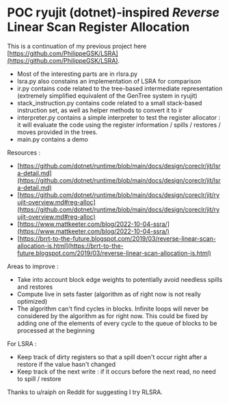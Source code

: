 # POC ryujit (dotnet)-inspired *Reverse* Linear Scan Register Allocation

This is a continuation of my previous project here [https://github.com/PhilippeGSK/LSRA](https://github.com/PhilippeGSK/LSRA).

- Most of the interesting parts are in rlsra.py
- lsra.py also constains an implementation of LSRA for comparison
- ir.py contains code related to the tree-based intermediate representation (extremely simplified equivalent of the GenTree system in ryujit)
- stack_instruction.py contains code related to a small stack-based instruction set, as well as helper methods to convert it to ir
- interpreter.py contains a simple interpreter to test the register allocator : it will evaluate the code using the register information / spills / restores / moves provided in the trees.
- main.py contains a demo

Resources :
- [https://github.com/dotnet/runtime/blob/main/docs/design/coreclr/jit/lsra-detail.md](https://github.com/dotnet/runtime/blob/main/docs/design/coreclr/jit/lsra-detail.md)
- [https://github.com/dotnet/runtime/blob/main/docs/design/coreclr/jit/ryujit-overview.md#reg-alloc](https://github.com/dotnet/runtime/blob/main/docs/design/coreclr/jit/ryujit-overview.md#reg-alloc)
- [https://www.mattkeeter.com/blog/2022-10-04-ssra/](https://www.mattkeeter.com/blog/2022-10-04-ssra/)
- [https://brrt-to-the-future.blogspot.com/2019/03/reverse-linear-scan-allocation-is.html](https://brrt-to-the-future.blogspot.com/2019/03/reverse-linear-scan-allocation-is.html)

Areas to improve :
- Take into account block edge weights to potentially avoid needless spills and restores
- Compute live in sets faster (algorithm as of right now is not really optimized)
- The algorithm can't find cycles in blocks. Infinite loops will never be considered by the algorithm as for right now. This could be fixed by adding one of the elements of every cycle to the queue of blocks to be processed at the beginning

For LSRA :
- Keep track of dirty registers so that a spill doen't occur right after a restore if the value hasn't changed
- Keep track of the next write : if it occurs before the next read, no need to spill / restore

Thanks to u/raiph on Reddit for suggesting I try RLSRA.